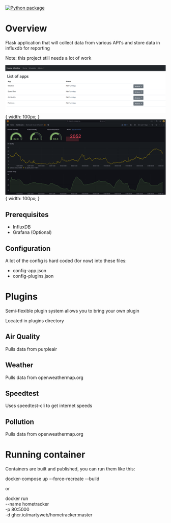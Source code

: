 [![Python package](https://github.com/martyweb/hometracker/actions/workflows/workflow.yml/badge.svg)](https://github.com/martyweb/hometracker/actions/workflows/workflow.yml)

# Overview
Flask application that will collect data from various API's and store data in influxdb for reporting

Note: this project still needs a lot of work

![Home Screen](/static/images/home_screen.png) { width: 100px; }
![Grafana Sample](/static/images/grafana_sample.png) { width: 100px; }

## Prerequisites
- InfluxDB
- Grafana (Optional) 

## Configuration
A lot of the config is hard coded (for now) into these files:
- config-app.json
- config-plugins.json

# Plugins
Semi-flexible plugin system allows you to bring your own plugin

Located in plugins directory

## Air Quality
Pulls data from purpleair

## Weather
Pulls data from openweathermap.org

## Speedtest
Uses speedtest-cli to get internet speeds

## Pollution
Pulls data from openweathermap.org

# Running container
Containers are built and published, you can run them like this:

docker-compose up --force-recreate --build

or

docker run \
  --name hometracker \
  -p 80:5000 \
  -d ghcr.io/martyweb/hometracker:master